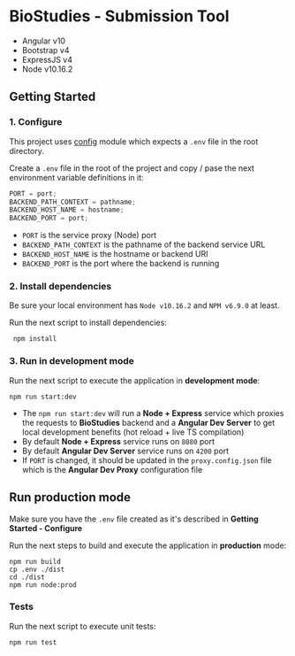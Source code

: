 # BioStudies - Submission Tool

- Angular v10
- Bootstrap v4
- ExpressJS v4
- Node v10.16.2

## Getting Started

### 1. Configure

This project uses [config](https://www.npmjs.com/package/config) module which expects a `.env` file in the root directory.

Create a `.env` file in the root of the project and copy / pase the next environment variable definitions in it:

```js
PORT = port;
BACKEND_PATH_CONTEXT = pathname;
BACKEND_HOST_NAME = hostname;
BACKEND_PORT = port;
```

- `PORT` is the service proxy (Node) port
- `BACKEND_PATH_CONTEXT` is the pathname of the backend service URL
- `BACKEND_HOST_NAME` is the hostname or backend URI
- `BACKEND_PORT` is the port where the backend is running

### 2. Install dependencies

Be sure your local environment has `Node v10.16.2` and `NPM v6.9.0` at least.

Run the next script to install dependencies:

```
 npm install
```

### 3. Run in development mode

Run the next script to execute the application in **development mode**:

```
npm run start:dev
```

- The `npm run start:dev` will run a **Node + Express** service which proxies the requests to **BioStudies** backend and a **Angular Dev Server** to get local development benefits (hot reload + live TS compilation)
- By default **Node + Express** service runs on `8080` port
- By default **Angular Dev Server** service runs on `4200` port
- If `PORT` is changed, it should be updated in the `proxy.config.json` file which is the **Angular Dev Proxy** configuration file

## Run production mode

Make sure you have the `.env` file created as it's described in **Getting Started - Configure**

Run the next steps to build and execute the application in **production** mode:

```
npm run build
cp .env ./dist
cd ./dist
npm run node:prod
```

### Tests

Run the next script to execute unit tests:

```
npm run test
```
